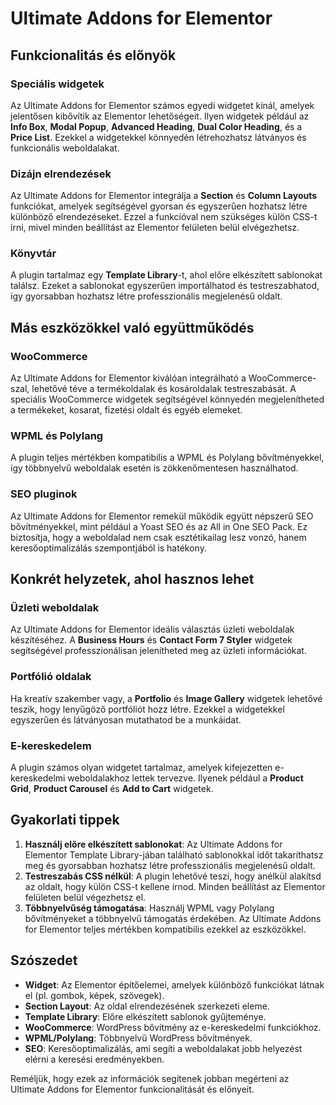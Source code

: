 # Ultimate Addons for Elementor

## Funkcionalitás és előnyök

### Speciális widgetek

Az Ultimate Addons for Elementor számos egyedi widgetet kínál, amelyek jelentősen kibővítik az Elementor lehetőségeit. Ilyen widgetek például az **Info Box**, **Modal Popup**, **Advanced Heading**, **Dual Color Heading**, és a **Price List**. Ezekkel a widgetekkel könnyedén létrehozhatsz látványos és funkcionális weboldalakat.

### Dizájn elrendezések

Az Ultimate Addons for Elementor integrálja a **Section** és **Column Layouts** funkciókat, amelyek segítségével gyorsan és egyszerűen hozhatsz létre különböző elrendezéseket. Ezzel a funkcióval nem szükséges külön CSS-t írni, mivel minden beállítást az Elementor felületen belül elvégezhetsz.

### Könyvtár

A plugin tartalmaz egy **Template Library**-t, ahol előre elkészített sablonokat találsz. Ezeket a sablonokat egyszerűen importálhatod és testreszabhatod, így gyorsabban hozhatsz létre professzionális megjelenésű oldalt.

## Más eszközökkel való együttműködés

### WooCommerce

Az Ultimate Addons for Elementor kiválóan integrálható a WooCommerce-szal, lehetővé téve a termékoldalak és kosároldalak testreszabását. A speciális WooCommerce widgetek segítségével könnyedén megjelenítheted a termékeket, kosarat, fizetési oldalt és egyéb elemeket.

### WPML és Polylang

A plugin teljes mértékben kompatibilis a WPML és Polylang bővítményekkel, így többnyelvű weboldalak esetén is zökkenőmentesen használhatod.

### SEO pluginok

Az Ultimate Addons for Elementor remekül működik együtt népszerű SEO bővítményekkel, mint például a Yoast SEO és az All in One SEO Pack. Ez biztosítja, hogy a weboldalad nem csak esztétikailag lesz vonzó, hanem keresőoptimalizálás szempontjából is hatékony.

## Konkrét helyzetek, ahol hasznos lehet

### Üzleti weboldalak

Az Ultimate Addons for Elementor ideális választás üzleti weboldalak készítéséhez. A **Business Hours** és **Contact Form 7 Styler** widgetek segítségével professzionálisan jelenítheted meg az üzleti információkat.

### Portfólió oldalak

Ha kreatív szakember vagy, a **Portfolio** és **Image Gallery** widgetek lehetővé teszik, hogy lenyűgöző portfóliót hozz létre. Ezekkel a widgetekkel egyszerűen és látványosan mutathatod be a munkáidat.

### E-kereskedelem

A plugin számos olyan widgetet tartalmaz, amelyek kifejezetten e-kereskedelmi weboldalakhoz lettek tervezve. Ilyenek például a **Product Grid**, **Product Carousel** és **Add to Cart** widgetek.

## Gyakorlati tippek

1. **Használj előre elkészített sablonokat**: Az Ultimate Addons for Elementor Template Library-jában található sablonokkal időt takaríthatsz meg és gyorsabban hozhatsz létre professzionális megjelenésű oldalt.
2. **Testreszabás CSS nélkül**: A plugin lehetővé teszi, hogy anélkül alakítsd az oldalt, hogy külön CSS-t kellene írnod. Minden beállítást az Elementor felületen belül végezhetsz el.
3. **Többnyelvűség támogatása**: Használj WPML vagy Polylang bővítményeket a többnyelvű támogatás érdekében. Az Ultimate Addons for Elementor teljes mértékben kompatibilis ezekkel az eszközökkel.

## Szószedet

- **Widget**: Az Elementor építőelemei, amelyek különböző funkciókat látnak el (pl. gombok, képek, szövegek).
- **Section Layout**: Az oldal elrendezésének szerkezeti eleme.
- **Template Library**: Előre elkészített sablonok gyűjteménye.
- **WooCommerce**: WordPress bővítmény az e-kereskedelmi funkciókhoz.
- **WPML/Polylang**: Többnyelvű WordPress bővítmények.
- **SEO**: Keresőoptimalizálás, ami segíti a weboldalakat jobb helyezést elérni a keresési eredményekben.

Reméljük, hogy ezek az információk segítenek jobban megérteni az Ultimate Addons for Elementor funkcionalitását és előnyeit.